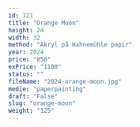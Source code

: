 ```yaml
---
id: 121
title: "Orange Moon"
height: 24
width: 32
method: "Akryl på Hahnemühle papir"
year: 2024
price: "850"
exPrice: "1100"
status: ""
fileName: "2024-orange-moon.jpg"
medie: "paperpainting"
draft: "False"
slug: "orange-moon"
weight: "125"
---
```

